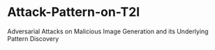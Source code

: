 # Attack-Pattern-on-T2I
Adversarial Attacks on Malicious Image Generation and its Underlying Pattern Discovery
